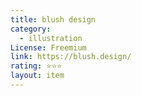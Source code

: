 ```yaml
---
title: blush design
category:
  - illustration
License: Freemium
link: https://blush.design/
rating: ⭐⭐⭐
layout: item
---
```

